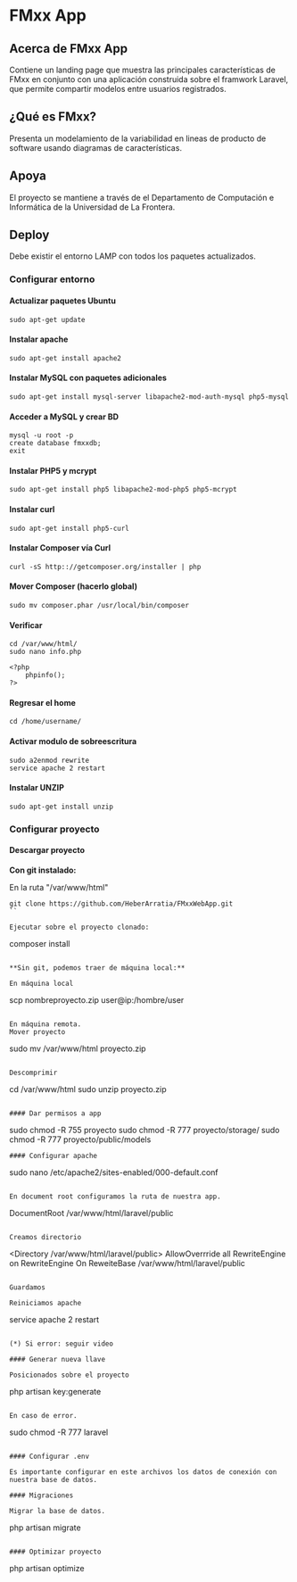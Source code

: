 # FMxx App

## Acerca de FMxx App

Contiene un landing page que muestra las principales características de FMxx en conjunto con una aplicación construida sobre el framwork Laravel, que permite compartir modelos entre usuarios registrados.

## ¿Qué es FMxx?

Presenta un modelamiento de la variabilidad en lineas de producto de software usando diagramas de características.

## Apoya

El proyecto se mantiene a través de el Departamento de Computación e Informática de la Universidad de La Frontera.

## Deploy

Debe existir el entorno LAMP con todos los paquetes actualizados.

### Configurar entorno

#### Actualizar paquetes Ubuntu

```
sudo apt-get update
```

#### Instalar apache

```
sudo apt-get install apache2
```

#### Instalar MySQL con paquetes adicionales

```
sudo apt-get install mysql-server libapache2-mod-auth-mysql php5-mysql
```

#### Acceder a MySQL y crear BD

```
mysql -u root -p
create database fmxxdb;
exit
```

#### Instalar PHP5 y mcrypt

```
sudo apt-get install php5 libapache2-mod-php5 php5-mcrypt
```

#### Instalar curl

```
sudo apt-get install php5-curl
```

#### Instalar Composer vía Curl

```
curl -sS http:://getcomposer.org/installer | php
```

#### Mover Composer (hacerlo global)

```
sudo mv composer.phar /usr/local/bin/composer
```

#### Verificar

```
cd /var/www/html/
sudo nano info.php

<?php
	phpinfo();
?>
```

#### Regresar el home

```
cd /home/username/
```

#### Activar modulo de sobreescritura

```
sudo a2enmod rewrite
service apache 2 restart
```

#### Instalar UNZIP

```
sudo apt-get install unzip
```

### Configurar proyecto

#### Descargar proyecto

**Con git instalado:**

En la ruta "/var/www/html"

```
git clone https://github.com/HeberArratia/FMxxWebApp.git
``

Ejecutar sobre el proyecto clonado:

```
composer install
```

**Sin git, podemos traer de máquina local:**

En máquina local

```
scp nombreproyecto.zip user@ip:/hombre/user
```

En máquina remota.
Mover proyecto

```
sudo mv /var/www/html proyecto.zip
```

Descomprimir

```
cd /var/www/html
sudo unzip proyecto.zip
```

#### Dar permisos a app

```
sudo chmod -R 755 proyecto
sudo chmod -R 777 proyecto/storage/
sudo chmod -R 777 proyecto/public/models
```
#### Configurar apache

```
sudo nano /etc/apache2/sites-enabled/000-default.conf
```

En document root configuramos la ruta de nuestra app.

```
DocumentRoot /var/www/html/laravel/public
```

Creamos directorio

```
<Directory /var/www/html/laravel/public>
	AllowOverrride all
	RewriteEngine on
	RewriteEngine On
	ReweiteBase /var/www/html/laravel/public
</Directory>
```

Guardamos

Reiniciamos apache

```
service apache 2 restart
```

(*) Si error: seguir video

#### Generar nueva llave

Posicionados sobre el proyecto

```
php artisan key:generate
```

En caso de error.

```
sudo chmod -R 777 laravel
```

#### Configurar .env

Es importante configurar en este archivos los datos de conexión con nuestra base de datos.

#### Migraciones

Migrar la base de datos.

```
php artisan migrate
```

#### Optimizar proyecto

```
php artisan optimize 
```


